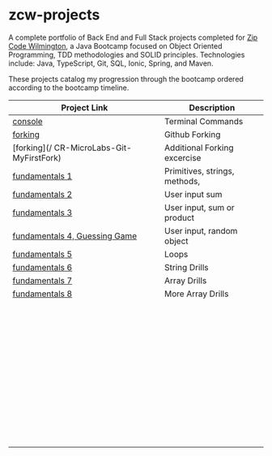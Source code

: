 # zcw-projects
A complete portfolio of Back End and Full Stack projects completed for [Zip Code Wilmington](http://www.zipcodewilmington.com/), a Java Bootcamp focused on Object Oriented Programming, TDD methodologies and SOLID principles. Technologies include: Java, TypeScript, Git, SQL, Ionic, Spring, and Maven.

These projects catalog my progression through the bootcamp ordered according to the bootcamp timeline.

| Project Link                                                 | Description                   |
| ------------------------------------------------------------ | ----------------------------- |
| [console](/CR-MesoLabs-Console)                              | Terminal Commands             |
| [forking]( /Spoon-Knife)                                     | Github Forking                |
| [forking](/ CR-MicroLabs-Git-MyFirstFork)                    | Additional Forking excercise  |
| [fundamentals 1]( /CR-MicroLabs-JavaFundamentals-DanDoBetterDrills) | Primitives, strings, methods, |
| [fundamentals 2]( /ZCW-MicroLabs-JavaFundamentals-SumOfInput) | User input sum                |
| [fundamentals 3]( /ZCW-MicroLabs-JavaFundamentals-SumOrProduct) | User input, sum or product    |
| [fundamentals 4, Guessing Game]( /ZCW-MicroLabs-JavaFundamentals-TooLargeTooSmall) | User input, random object     |
| [fundamentals 5](/CR-MicroLabs-Loops-NumbersTrianglesTables) | Loops                         |
| [fundamentals 6]()                                           | String Drills                 |
| [fundamentals 7]()                                           | Array Drills                  |
| [fundamentals 8]()                                           | More Array Drills             |
|                                                              |                               |
|                                                              |                               |
|                                                              |                               |
|                                                              |                               |
|                                                              |                               |
|                                                              |                               |
|                                                              |                               |
|                                                              |                               |
|                                                              |                               |
|                                                              |                               |
|                                                              |                               |
|                                                              |                               |
|                                                              |                               |
|                                                              |                               |
|                                                              |                               |
|                                                              |                               |
|                                                              |                               |
|                                                              |                               |
|                                                              |                               |
|                                                              |                               |
|                                                              |                               |
|                                                              |                               |
|                                                              |                               |
|                                                              |                               |
|                                                              |                               |
|                                                              |                               |
|                                                              |                               |
|                                                              |                               |
|                                                              |                               |
|                                                              |                               |
|                                                              |                               |
|                                                              |                               |
|                                                              |                               |
|                                                              |                               |
|                                                              |                               |
|                                                              |                               |
|                                                              |                               |
|                                                              |                               |
|                                                              |                               |
|                                                              |                               |
|                                                              |                               |
|                                                              |                               |
|                                                              |                               |
|                                                              |                               |
|                                                              |                               |
|                                                              |                               |
|                                                              |                               |
|                                                              |                               |

